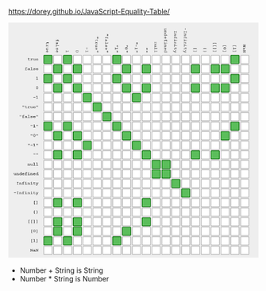 https://dorey.github.io/JavaScript-Equality-Table/

![Equality Table](equality-table.PNG)

- Number + String is String
- Number * String is Number
